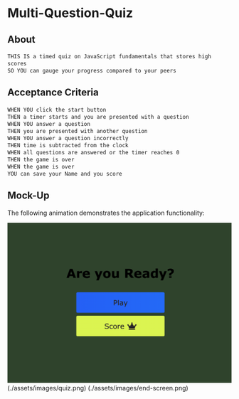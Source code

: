 # Multi-Question-Quiz

## About

```
THIS IS a timed quiz on JavaScript fundamentals that stores high scores
SO YOU can gauge your progress compared to your peers
```

## Acceptance Criteria

```
WHEN YOU click the start button
THEN a timer starts and you are presented with a question
WHEN YOU answer a question
THEN you are presented with another question
WHEN YOU answer a question incorrectly
THEN time is subtracted from the clock
WHEN all questions are answered or the timer reaches 0
THEN the game is over
WHEN the game is over
YOU can save your Name and you score
```

## Mock-Up

The following animation demonstrates the application functionality:

![A user clicks through an interactive coding quiz, then enters initials to save the high score before resetting and starting over.](./assets/images/home-screen.png) (./assets/images/quiz.png) (./assets/images/end-screen.png)